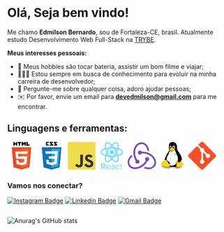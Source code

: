 # Olá, Seja bem vindo!

Me chamo **Edmilson Bernardo**, sou de Fortaleza-CE, brasil. Atualmente estudo Desenvolvimento Web Full-Stack na [TRYBE](https://www.linkedin.com/school/betrybe/).

**Meus interesses pessoais:**

* 🥁 Meus hobbies são tocar bateria, assistir um bom filme e viajar;
* 👨🏼‍💻 Estou sempre em busca de conhecimento para evoluir na minha carreira de desenvolvedor;
* 📝 Pergunte-me sobre qualquer coisa, adoro ajudar pessoas;
* ✉️ Por favor, envie um email para **[devedmilson@gmail.com](mailto:devedmilson@gmail.com)** para me encontrar.

## Linguagens e ferramentas:

<p float="left">
<img src="https://raw.githubusercontent.com/devicons/devicon/master/icons/html5/html5-original-wordmark.svg" width="65" style="display:inline">
<img src="https://raw.githubusercontent.com/devicons/devicon/master/icons/css3/css3-original-wordmark.svg" width="65" style="display:inline">
<img src="https://raw.githubusercontent.com/devicons/devicon/master/icons/javascript/javascript-original.svg" width="65" style="display:inline">
<img src="https://raw.githubusercontent.com/devicons/devicon/master/icons/react/react-original-wordmark.svg" width="65" style="display:inline">
<img src="https://raw.githubusercontent.com/devicons/devicon/master/icons/redux/redux-original.svg" width="65" style="display:inline">
<img src="https://raw.githubusercontent.com/devicons/devicon/master/icons/linux/linux-original.svg" width="65" style="display:inline">
<img src="https://raw.githubusercontent.com/devicons/devicon/master/icons/git/git-original.svg" width="65" style="display:inline">
</p>


### Vamos nos conectar?

[![Instagram Badge](https://img.shields.io/badge/-@edmilsonnt-6633cc?style=flat-square&labelColor=6633cc&logo=instagram&logoColor=white&link=https://www.instagram.com/edmilsonnt/)](https://www.instagram.com/edmilsonnt/) 
[![Linkedin Badge](https://img.shields.io/badge/-Edmilson%20Bernardo-6633cc?style=flat-square&logo=Linkedin&logoColor=white&link=https://www.linkedin.com/in/edmilsonbernardont/)](https://www.linkedin.com/in/edmilsonbernardont/) 
[![Gmail Badge](https://img.shields.io/badge/-devedmilson@gmail.com-6633cc?style=flat-square&logo=Gmail&logoColor=white&link=mailto:devedmilson@gmail.com)](mailto:devedmilson@gmail.com)

##

![Anurag's GitHub stats](https://github-readme-stats.vercel.app/api?username=EdmilsonBernardo&show_icons=true&theme=dracula)


